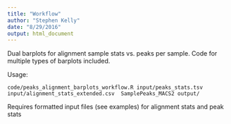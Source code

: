 ```yaml
---
title: "Workflow"
author: "Stephen Kelly"
date: "8/29/2016"
output: html_document
---
```


Dual barplots for alignment sample stats vs. peaks per sample. Code for multiple types of barplots included. 

Usage:
```
code/peaks_alignment_barplots_workflow.R input/peaks_stats.tsv input/alignment_stats_extended.csv  SamplePeaks_MACS2 output/

```

Requires formatted input files (see examples) for alignment stats and peak stats